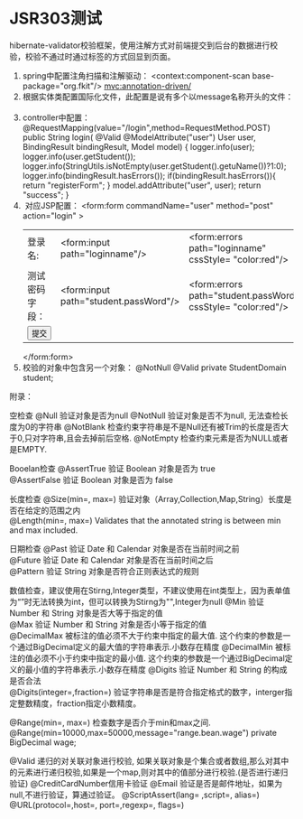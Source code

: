 # JSR303测试

hibernate-validator校验框架，使用注解方式对前端提交到后台的数据进行校验，校验不通过时通过标签的方式回显到页面。

1.  spring中配置注角扫描和注解驱动：
        <context:component-scan base-package="org.fkit"/>
        <mvc:annotation-driven/>
2.  根据实体类配置国际化文件，此配置是说有多个以message名称开头的文件：
         <!-- 国际化 -->  
        <bean id="messageSource"  
            class="org.springframework.context.support.ResourceBundleMessageSource">  
            <!-- 国际化资源文件名 -->
            <property name="basenames" value="message"/>
        </bean> 
3. controller中配置：
         @RequestMapping(value="/login",method=RequestMethod.POST)
         public String login(
                 @Valid @ModelAttribute("user")  User user,
                 BindingResult bindingResult,
                 Model model) {
             logger.info(user);
             logger.info(user.getStudent());
             logger.info(StringUtils.isNotEmpty(user.getStudent().getuName())?1:0);
             logger.info(bindingResult.hasErrors());
             if(bindingResult.hasErrors()){
                 return "registerForm";
             }
             model.addAttribute("user", user);
             return "success";
         }
4.  对应JSP配置：
     <form:form commandName="user" method="post" action="login" >
        <table>
            <tr>
                <td>登录名:</td>
                <td><form:input path="loginname"/></td>
                <td><form:errors path="loginname" cssStyle= "color:red"/></td>
            </tr>
            <tr>
                <td>测试密码字段：</td>
                <td><form:input path="student.passWord"/></td>
                <td><form:errors path="student.passWord" cssStyle= "color:red"/></td>
            </tr>
            <tr>
                <td><input type="submit" value="提交"/></td>
            </tr>
        </table>
    </form:form>
 5. 校验的对象中包含另一个对象：
    	@NotNull
        @Valid
        private StudentDomain student;
 







附录：


空检查
@Null       验证对象是否为null
@NotNull    验证对象是否不为null, 无法查检长度为0的字符串
@NotBlank 检查约束字符串是不是Null还有被Trim的长度是否大于0,只对字符串,且会去掉前后空格.
@NotEmpty 检查约束元素是否为NULL或者是EMPTY.
 
Booelan检查
@AssertTrue     验证 Boolean 对象是否为 true  
@AssertFalse    验证 Boolean 对象是否为 false  
 
长度检查
@Size(min=, max=) 验证对象（Array,Collection,Map,String）长度是否在给定的范围之内  
@Length(min=, max=) Validates that the annotated string is between min and max included.
 
日期检查
@Past           验证 Date 和 Calendar 对象是否在当前时间之前  
@Future     验证 Date 和 Calendar 对象是否在当前时间之后  
@Pattern    验证 String 对象是否符合正则表达式的规则
 
数值检查，建议使用在Stirng,Integer类型，不建议使用在int类型上，因为表单值为“”时无法转换为int，但可以转换为Stirng为"",Integer为null
@Min            验证 Number 和 String 对象是否大等于指定的值  
@Max            验证 Number 和 String 对象是否小等于指定的值  
@DecimalMax 被标注的值必须不大于约束中指定的最大值. 这个约束的参数是一个通过BigDecimal定义的最大值的字符串表示.小数存在精度
@DecimalMin 被标注的值必须不小于约束中指定的最小值. 这个约束的参数是一个通过BigDecimal定义的最小值的字符串表示.小数存在精度
@Digits     验证 Number 和 String 的构成是否合法  
@Digits(integer=,fraction=) 验证字符串是否是符合指定格式的数字，interger指定整数精度，fraction指定小数精度。
 
@Range(min=, max=) 检查数字是否介于min和max之间.
@Range(min=10000,max=50000,message="range.bean.wage")
private BigDecimal wage;
 
@Valid 递归的对关联对象进行校验, 如果关联对象是个集合或者数组,那么对其中的元素进行递归校验,如果是一个map,则对其中的值部分进行校验.(是否进行递归验证)
@CreditCardNumber信用卡验证
@Email  验证是否是邮件地址，如果为null,不进行验证，算通过验证。
@ScriptAssert(lang= ,script=, alias=)
@URL(protocol=,host=, port=,regexp=, flags=)
    
    
 
